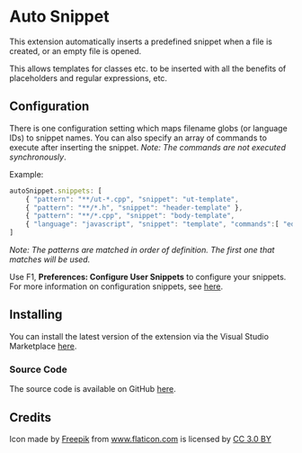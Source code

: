 # Auto Snippet

This extension automatically inserts a predefined snippet when a file is created, or an empty file is opened.

This allows templates for classes etc. to be inserted with all the benefits of placeholders and regular expressions, etc.

## Configuration

There is one configuration setting which maps filename globs (or language IDs) to snippet names. You can also specify an array of commands to execute after inserting the snippet. *Note: The commands are not executed synchronously*.

Example:
```javascript
autoSnippet.snippets: [
    { "pattern": "**/ut-*.cpp", "snippet": "ut-template",
    { "pattern": "**/*.h", "snippet": "header-template" },
    { "pattern": "**/*.cpp", "snippet": "body-template",
    { "language": "javascript", "snippet": "template", "commands":[ "editor.action.commentLine" ] }
]
```

*Note: The patterns are matched in order of definition. The first one that matches will be used.*

Use F1, **Preferences: Configure User Snippets** to configure your snippets. For more information on configuration snippets, see [here](https://code.visualstudio.com/docs/editor/userdefinedsnippets).

## Installing

You can install the latest version of the extension via the Visual Studio Marketplace [here](https://marketplace.visualstudio.com/items?itemName=Gruntfuggly.auto-snippet).

### Source Code

The source code is available on GitHub [here](https://github.com/Gruntfuggly/auto-snippet).

## Credits

Icon made by <a href="https://www.freepik.com" title="Freepik">Freepik</a> from <a href="https://www.flaticon.com/" title="Flaticon">www.flaticon.com</a> is licensed by <a href="http://creativecommons.org/licenses/by/3.0/" title="Creative Commons BY 3.0" target="_blank">CC 3.0 BY</a>
